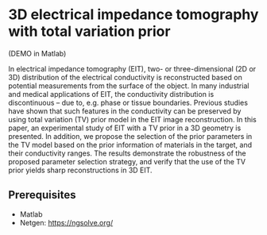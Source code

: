 # 3D electrical impedance tomography with total variation prior 
(DEMO in Matlab)

In electrical impedance tomography (EIT), two- or three-dimensional (2D or 3D) distribution of the electrical conductivity is reconstructed based on potential measurements from the surface of the object. 
In many industrial and medical applications of EIT, the conductivity distribution is discontinuous – due to, e.g. phase or tissue boundaries. 
Previous studies have shown that such features in the conductivity can be preserved by using total variation (TV) prior model in the EIT image reconstruction.
In this paper, an experimental study of EIT with a TV prior in a 3D geometry is presented. In addition, we propose the selection of the prior parameters in the TV model based on the prior information of materials in the target, and their conductivity ranges. 
The results demonstrate the robustness of the proposed parameter selection strategy, and verify that the use of the TV prior yields sharp reconstructions in 3D EIT.

## Prerequisites
- Matlab 
- Netgen: https://ngsolve.org/


